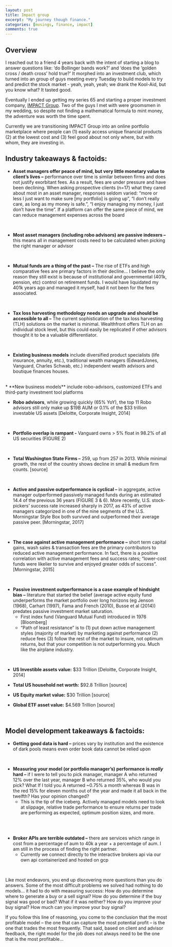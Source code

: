 ```yaml
---
layout: post
title: Impact group
excerpt: "My journey though finance."
categories: [musings, finance, impact]
comments: true
---
```

## Overview
I reached out to a friend 4 years back with the intent of starting a blog to answer questions like: ‘do Bollinger bands work?’ and ‘does the ‘golden cross / death cross’ hold true?’ It morphed into an investment club, which turned into an group of guys meeting every Tuesday to build models to try and predict the stock market - yeah, yeah, yeah; we drank the Kool-Aid, but you know what? It tasted good. 

Eventually I ended up getting my series 65 and starting a proper investment company, [IMPACT Group](www.impctgrp.com). Two of the guys I met with were groomsmen in my wedding, so despite not finding a mathematical formula to mint money, the adventure was worth the time spent.

Currently we are transitioning IMPACT Group into an online portfolio marketplace where people can (1) easily access unique financial products (2) at the lowest cost and (3) feel good about not only where, but with whom, they are investing in. 
## Industry takeaways & factoids:

* **Asset managers offer peace of mind, but very little monetary value to client’s lives –** performance over time is similar between firms and does not justify exorbitant fees. As a result, fees are under pressure and have been declining. When asking prospective clients (n=17) what they cared about most in an asset manager, responses seldom varied: “more or less I just want to make sure [my portfolio] is going up”, “I don’t really care, as long as my money is safe.”, “I enjoy managing my money, I just don’t have the time”. If a platform can offer the same piece of mind, we can reduce management expenses across the board
<br>

* **Most asset managers (including robo advisors) are passive indexers –** this means all in management costs need to be calculated when picking the right manager or advisor 
<br>

* **Mutual funds are a thing of the past –** The  rise of ETFs and high comparative fees are primary factors in their decline… I believe the only reason they still exist is because of institutional and governmental (401k, pension, etc) control on retirement funds. I would have liquidated my 401k years ago and managed it myself, had it not been for the fees associated. 
<br>

* **Tax loss harvesting methodology needs an upgrade and should be accessible to all –** The current sophistication of the tax loss harvesting (TLH) solutions on the market is minimal. Wealthfront offers TLH on an individual stock level, but this could easily be replicated if other advisors thought it to be a valuable differentiator. 
<br>

* **Existing business models** include diversified product specialists (life insurance, annuity, etc.), traditional wealth managers (EdwardJones, Vanguard, Charles Schwab, etc.) independent wealth advisors and boutique finances houses.
<br>
*	**New business models** include robo-advisors, customized ETFs and third-party investment tool platforms
<br>  

*	**Robo advisors**, while growing quickly (65% YoY), the top 11 Robo advisors still only make up $19B AUM or 0.1% of the $33 trillion investable US assets [Deloitte, Corporate Insight, 2014]
<br>

* **Portfolio overlap is rampant -** Vanguard owns > 5% float in 98.2% of all US securities (FIGURE 2) 
<br>

* **Total Washington State Firms –** 259, up from 257 in 2013. While minimal growth, the rest of the country shows decline in small & medium firm counts. [source]
<br>

* **Active and passive outperformance is cyclical –** in aggregate, active manager outperformed passively managed funds during an estimated 14.4 of the previous 36 years (FIGURE 3 & 6). More recently, U.S. stock-pickers’ success rate increased sharply in 2017, as 43% of active managers categorized in one of the nine segments of the U.S. Morningstar Style Box both survived and outperformed their average passive peer. [Morningstar, 2017]
<br>

* **The case against active management performance –** short term capital gains, wash sales & transaction fees are the primary contributors to reduced active management performance. In fact, there is a positive correlation with active management fees and success rates; “lower-cost funds were likelier to survive and enjoyed greater odds of success”. [Morningstar, 2015]
<br>

* **Passive investment outperformance is a case example of hindsight bias –** literature that started the belief (average active equity fund underperforms the market portfolio over long horizons (eg Jenson (1968), Carhart (1997), Fama and French (2010), Busse et al (2014)) predates passive investment market saturation. 
  * First index fund (Vanguard Mutual Fund) introduced in 1976 [Bloomberg]
  * “Path of least resistance” is to (1) put down active management styles (majority of market) by marketing against performance (2) reduce fees (3) follow the rest of the market to insure, not optimum returns, but that your competition is not outperforming you. Much like the airplane industry. 
<br>

* **US Investible assets value:** $33 Trillion [Deloitte, Corporate Insight, 2014]

* **Total US household net worth:** $92.8 Trillion [source]

* **US Equity market value:** $30 Trillion [source]

* **Global ETF asset value:** $4.569 Trillion [source]
<br>

## Model development takeaways & factoids:
* **Getting good data is hard –** prices vary by institution and the existence of dark pools means even order book data cannot be relied upon
<br>

* **Measuring your model (or portfolio manager’s) performance is _really_ hard –** if I were to tell you to pick manager, manager A who returned 12% over the last year, manager B who returned 35%, who would you pick? What If I told you A returned ~0.75% a month whereas B was in the red 15%  for eleven months out of the year and made it all back in the twelfth? Has your opinion changed? 
  * This is the tip of the iceberg. Actively managed models need to look at slippage, relative trade performance to ensure returns per trade are performing as expected, optimum position sizes, and more.
<br>
<br>

* **Broker APIs are terrible outdated –** there are services which range in cost from a percentage of aum to 40k a year + a percentage of aum. I am still in the process of finding the right partner. 
  * Currently we connect directly to the interactive brokers api via our own api containerized and hosted on gcp 
<br>

Like most endeavors, you end up discovering more questions than you do answers. Some of the most difficult problems we solved had nothing to do models… it had to do with measuring success: How do you determine where to generate a buy or a sell signal? How do you determine if the buy signal was good or bad? What if it was neither? How do you improve your buy signal? How much can you improve your buy signal? 
<br>

If you follow this line of reasoning, you come to the conclusion that the most profitable model – the one that can capture the most potential profit – is the one that trades the most frequently. That said, based on client and advisor feedback, the right model for the job does not always need to be the one that is the most profitable… 

